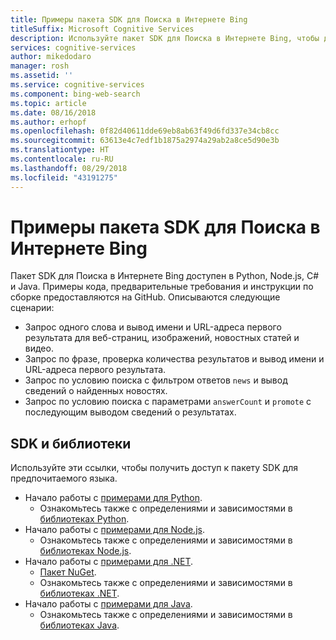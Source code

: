 ```yaml
---
title: Примеры пакета SDK для Поиска в Интернете Bing
titleSuffix: Microsoft Cognitive Services
description: Используйте пакет SDK для Поиска в Интернете Bing, чтобы добавить возможности поиска в приложение Python, Node.js, C# или Java.
services: cognitive-services
author: mikedodaro
manager: rosh
ms.assetid: ''
ms.service: cognitive-services
ms.component: bing-web-search
ms.topic: article
ms.date: 08/16/2018
ms.author: erhopf
ms.openlocfilehash: 0f82d40611dde69eb8ab63f49d6fd337e34cb8cc
ms.sourcegitcommit: 63613e4c7edf1b1875a2974a29ab2a8ce5d90e3b
ms.translationtype: HT
ms.contentlocale: ru-RU
ms.lasthandoff: 08/29/2018
ms.locfileid: "43191275"
---
```

# <a name="bing-web-search-sdk-samples"></a>Примеры пакета SDK для Поиска в Интернете Bing

Пакет SDK для Поиска в Интернете Bing доступен в Python, Node.js, C# и Java. Примеры кода, предварительные требования и инструкции по сборке предоставляются на GitHub. Описываются следующие сценарии:

* Запрос одного слова и вывод имени и URL-адреса первого результата для веб-страниц, изображений, новостных статей и видео.
* Запрос по фразе, проверка количества результатов и вывод имени и URL-адреса первого результата.
* Запрос по условию поиска с фильтром ответов `news` и вывод сведений о найденных новостях.
* Запрос по условию поиска с параметрами `answerCount` и `promote` с последующим выводом сведений о результатах.

## <a name="sdks-and-libraries"></a>SDK и библиотеки

Используйте эти ссылки, чтобы получить доступ к пакету SDK для предпочитаемого языка.

* Начало работы с [примерами для Python](https://github.com/Azure-Samples/cognitive-services-python-sdk-samples).
  * Ознакомьтесь также с определениями и зависимостями в [библиотеках Python](https://github.com/Azure/azure-sdk-for-python/tree/master/azure-cognitiveservices-search-websearch).
* Начало работы с [примерами для Node.js](https://github.com/Azure-Samples/cognitive-services-node-sdk-samples).
  * Ознакомьтесь также с определениями и зависимостями в [библиотеках Node.js](https://github.com/Azure/azure-sdk-for-node/tree/master/lib/services/webSearch).
* Начало работы с [примерами для .NET](https://github.com/Azure-Samples/cognitive-services-dotnet-sdk-samples/tree/master/BingSearchv7).
  * [Пакет NuGet](https://www.nuget.org/packages/Microsoft.Azure.CognitiveServices.Search.WebSearch/1.2.0).
  * Ознакомьтесь также с определениями и зависимостями в [библиотеках .NET](https://github.com/Azure/azure-sdk-for-net/tree/psSdkJson6/src/SDKs/CognitiveServices/dataPlane/Search/BingWebSearch).
* Начало работы с [примерами для Java](https://github.com/Azure-Samples/cognitive-services-java-sdk-samples).
  * Ознакомьтесь также с определениями и зависимостями в [библиотеках Java](https://github.com/Azure-Samples/cognitive-services-java-sdk-samples/tree/master/Search/BingWebSearch).